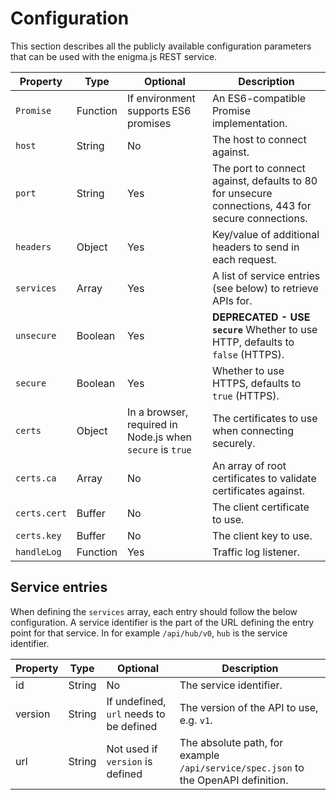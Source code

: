 # Configuration

This section describes all the publicly available configuration parameters that
can be used with the enigma.js REST service.

| Property | Type   | Optional | Description |
|----------|--------|----------|-------------|
| `Promise` | Function | If environment supports ES6 promises | An ES6-compatible Promise implementation. |
| `host` | String | No | The host to connect against. |
| `port` | String | Yes | The port to connect against, defaults to 80 for unsecure connections, 443 for secure connections. |
| `headers` | Object | Yes | Key/value of additional headers to send in each request. |
| `services` | Array | Yes | A list of service entries (see below) to retrieve APIs for. |
| `unsecure` | Boolean | Yes | **DEPRECATED - USE `secure`** Whether to use HTTP, defaults to `false` (HTTPS). |
| `secure` | Boolean | Yes | Whether to use HTTPS, defaults to `true` (HTTPS). |
| `certs` | Object | In a browser, required in Node.js when `secure` is `true` | The certificates to use when connecting securely. |
| `certs.ca` | Array | No | An array of root certificates to validate certificates against. |
| `certs.cert` | Buffer | No | The client certificate to use. |
| `certs.key` | Buffer | No | The client key to use. |
| `handleLog` | Function | Yes | Traffic log listener. |

## Service entries

When defining the `services` array, each entry should follow the below configuration. A service identifier is the part of the URL defining the entry point for that service. In for example `/api/hub/v0`, `hub` is the service identifier.

| Property | Type   | Optional | Description |
|----------|--------|----------|-------------|
| id | String | No | The service identifier. |
| version | String | If undefined, `url` needs to be defined | The version of the API to use, e.g. `v1`. |
| url | String | Not used if `version` is defined | The absolute path, for example `/api/service/spec.json` to the OpenAPI definition. |
 
